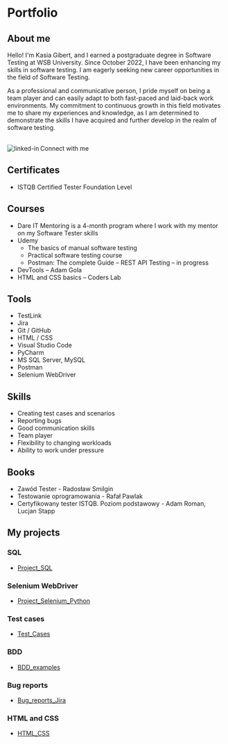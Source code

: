 # Portfolio

## About me
Hello! I'm Kasia Gibert, and I earned a postgraduate degree in Software Testing at WSB University. Since October 2022, I have been enhancing my skills in software testing. I am eagerly seeking new career opportunities in the field of Software Testing.

As a professional and communicative person, I pride myself on being a team player and can easily adapt to both fast-paced and laid-back work environments. My commitment to continuous growth in this field motivates me to share my experiences and knowledge, as I am determined to demonstrate the skills I have acquired and further develop in the realm of software testing.

<br>Connect with me[<img align="left" alt="linked-in" src="https://img.shields.io/badge/linkedin-%230077B5.svg?&style=for-the-badge&logo=linkedin&logoColor=white" />](https://www.linkedin.com/in/katarzyna-gibert)<br>

## Certificates
- ISTQB Certified Tester Foundation Level

## Courses
- Dare IT Mentoring is a 4-month program where I work with my mentor on my Software Tester skills
- Udemy
  -	The basics of manual software testing 
  -	Practical software testing course 
  -	Postman: The complete Guide – REST API Testing – in progress
- DevTools – Adam Gola 
- HTML and CSS basics – Coders Lab

## Tools
- TestLink 
- Jira 
- Git / GitHub
-	HTML / CSS
-	Visual Studio Code 
-	PyCharm 
-	MS SQL Server, MySQL
-	Postman
-	Selenium WebDriver

## Skills
-	Creating test cases and scenarios
-	Reporting bugs 
-	Good communication skills
-	Team player
-	Flexibility to changing workloads
-	Ability to work under pressure

## Books
- Zawód Tester - Radosław Smilgin
- Testowanie oprogramowania - Rafał Pawlak
- Certyfikowany tester ISTQB. Poziom podstawowy - Adam Roman, Lucjan Stapp

## My projects
### SQL
- [Project_SQL](https://github.com/KasiaGibert/Project_SQL)
### Selenium WebDriver
- [Project_Selenium_Python](https://github.com/KasiaGibert/Project_Selenium_Python)
### Test cases
- [Test_Cases](https://github.com/KasiaGibert/TestCases)
### BDD
- [BDD_examples](https://github.com/KasiaGibert/BDD)
### Bug reports
- [Bug_reports_Jira](https://github.com/KasiaGibert/Bug_reports)
### HTML and CSS
- [HTML_CSS](https://github.com/KasiaGibert/html_css)


